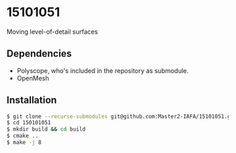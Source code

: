 # 15101051
Moving level-of-detail surfaces

## Dependencies

- Polyscope, who's included in the repository as submodule.
- OpenMesh


## Installation
```bash
$ git clone --recurse-submodules git@github.com:Master2-IAFA/15101051.git
$ cd 150101051
$ mkdir build && cd build
$ cmake .. 
$ make -j 8
```
